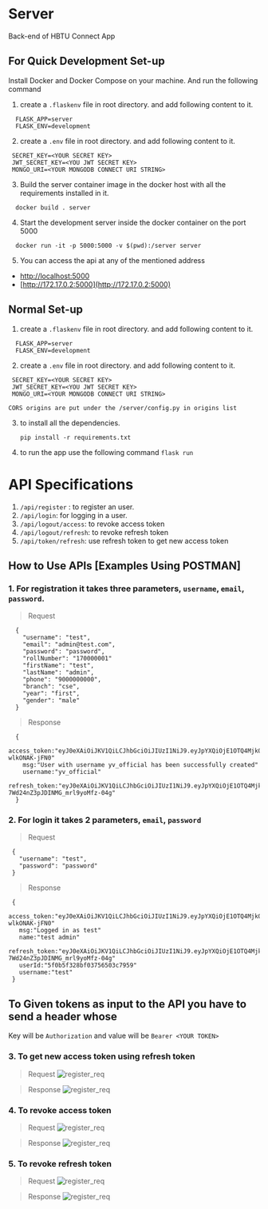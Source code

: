 # Server
Back-end of HBTU Connect App

## For Quick Development Set-up
Install Docker and Docker Compose on your machine.
And run the following command

1. create a ```.flaskenv``` file in root directory.
  and add following content to it.
  ```
    FLASK_APP=server
    FLASK_ENV=development
  ```
2. create a ```.env``` file in root directory.
  and add following content to it.
  ```
   SECRET_KEY=<YOUR SECRET KEY>
   JWT_SECRET_KEY=<YOU JWT SECRET KEY>
   MONGO_URI=<YOUR MONGODB CONNECT URI STRING>
  ```
3. Build the server container image in the docker host with all the requirements installed in it.
  ```
    docker build . server
  ```

4. Start the development server inside the docker container on the port 5000
```
  docker run -it -p 5000:5000 -v $(pwd):/server server
```

5.  You can access the api at any of the mentioned address
  -  [http://localhost:5000](http://localhost:5000)
  -  [http://172.17.0.2:5000](http://172.17.0.2:5000)

## Normal Set-up

1. create a ```.flaskenv``` file in root directory.
  and add following content to it.
  ```
    FLASK_APP=server
    FLASK_ENV=development
  ```
2. create a ```.env``` file in root directory.
  and add following content to it.
  ```
   SECRET_KEY=<YOUR SECRET KEY>
   JWT_SECRET_KEY=<YOU JWT SECRET KEY>
   MONGO_URI=<YOUR MONGODB CONNECT URI STRING>
  ```
 
 ``` CORS origins are put under the /server/config.py in origins list ```
 
 3. to install all the dependencies.
    
    ``` pip install -r requirements.txt ```
 
 3. to run the app use the following command ``` flask run ```
 
 # API Specifications
 
 1. ``` /api/register ``` : to register an user.
 2. ``` /api/login ```: for logging in a user.
 3. ``` /api/logout/access ```: to revoke access token
 4. ``` /api/logout/refresh ```: to revoke refresh token
 5. ``` /api/token/refresh ```: use refresh token to get new access token
 

## How to Use APIs [Examples Using POSTMAN]

### 1. For registration it takes three parameters, ```username```, ```email```, ```password```.
  > Request
  ```
    {
      "username": "test",
      "email": "admin@test.com",
      "password": "password",
      "rollNumber": "170000001"
      "firstName": "test",
      "lastName": "admin",
      "phone": "9000000000",
      "branch": "cse",
      "year": "first",
      "gender": "male"
    }
  ```
  
  > Response
  ```
    {
      access_token:"eyJ0eXAiOiJKV1QiLCJhbGciOiJIUzI1NiJ9.eyJpYXQiOjE1OTQ4Mjk0NDcsIm5iZiI6MTU5NDgyOTQ0NywianRpIjoiYzAxZjIwZjctOGUwOS00YjMzLWI5YjEtYjEzZWUwNTgxNDAyIiwiZXhwIjoxNTk0OTE1ODQ3LCJpZGVudGl0eSI6IjE3MDEwNDA2NUBoYnR1LmFjLmluIiwiZnJlc2giOmZhbHNlLCJ0eXBlIjoiYWNjZXNzIn0.RtmztSPxoIyOex1Ozu3ins2wMuUZse-wlkONAK-jFN0"
      msg:"User with username yv_official has been successfully created"
      username:"yv_official"
      refresh_token:"eyJ0eXAiOiJKV1QiLCJhbGciOiJIUzI1NiJ9.eyJpYXQiOjE1OTQ4Mjk0NDcsIm5iZiI6MTU5NDgyOTQ0NywianRpIjoiMTVkMzI1OTItOTQyZS00ZDViLWI5YzAtMzFlMTY3OTc5ODE4IiwiZXhwIjoxNTk3NDIxNDQ3LCJpZGVudGl0eSI6IjE3MDEwNDA2NUBoYnR1LmFjLmluIiwidHlwZSI6InJlZnJlc2gifQ.H1gZ0qGr6qeU6-7Wd24nZ3pJDINMG_mrl9yoMfz-04g"
    }
  ```
  
 ### 2. For login it takes 2 parameters, ```email```, ```password```
   > Request
   ```
    {
      "username": "test",
      "password": "password"
    }
   ```
  
   >Response
   ```
    {
      access_token:"eyJ0eXAiOiJKV1QiLCJhbGciOiJIUzI1NiJ9.eyJpYXQiOjE1OTQ4Mjk0NDcsIm5iZiI6MTU5NDgyOTQ0NywianRpIjoiYzAxZjIwZjctOGUwOS00YjMzLWI5YjEtYjEzZWUwNTgxNDAyIiwiZXhwIjoxNTk0OTE1ODQ3LCJpZGVudGl0eSI6IjE3MDEwNDA2NUBoYnR1LmFjLmluIiwiZnJlc2giOmZhbHNlLCJ0eXBlIjoiYWNjZXNzIn0.RtmztSPxoIyOex1Ozu3ins2wMuUZse-wlkONAK-jFN0"
      msg:"Logged in as test"
      name:"test admin"
      refresh_token:"eyJ0eXAiOiJKV1QiLCJhbGciOiJIUzI1NiJ9.eyJpYXQiOjE1OTQ4Mjk0NDcsIm5iZiI6MTU5NDgyOTQ0NywianRpIjoiMTVkMzI1OTItOTQyZS00ZDViLWI5YzAtMzFlMTY3OTc5ODE4IiwiZXhwIjoxNTk3NDIxNDQ3LCJpZGVudGl0eSI6IjE3MDEwNDA2NUBoYnR1LmFjLmluIiwidHlwZSI6InJlZnJlc2gifQ.H1gZ0qGr6qeU6-7Wd24nZ3pJDINMG_mrl9yoMfz-04g"
      userId:"5f0b5f328bf03756503c7959"
      username:"test"
    }
   ```
   
   
## To Given tokens as input to the API you have to send a header whose
  Key will be ``` Authorization ``` and
  value will be ``` Bearer <YOUR TOKEN> ```
   
 ### 3. To get new access token using refresh token
  > Request
  ![register_req](https://github.com/Logan-47/Server/blob/master/img/refresh_req.png?raw=true)
  
  >Response
  ![register_req](https://github.com/Logan-47/Server/blob/master/img/refresh_res.png?raw=true)
  
  ### 4. To revoke access token
   > Request
  ![register_req](https://github.com/Logan-47/Server/blob/master/img/lo_access_req.png?raw=true)
  
  >Response
  ![register_req](https://github.com/Logan-47/Server/blob/master/img/lo_access_res.png?raw=true)
  
  ### 5. To revoke refresh token
   > Request
  ![register_req](https://github.com/Logan-47/Server/blob/master/img/lo_refresh_req.png?raw=true)
  
  >Response
  ![register_req](https://github.com/Logan-47/Server/blob/master/img/lo_refresh_res.png?raw=true)
  
